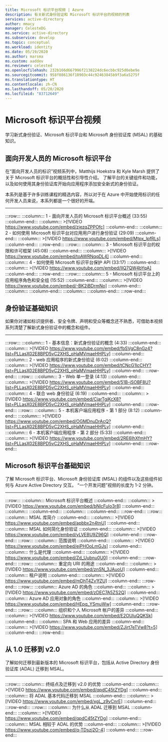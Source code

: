 ```yaml
---
title: Microsoft 标识平台视频 | Azure
description: 有关新式身份验证和 Microsoft 标识平台的视频的列表
services: active-directory
author: mmacy
manager: CelesteDG
ms.service: active-directory
ms.subservice: develop
ms.topic: conceptual
ms.workload: identity
ms.date: 05/19/2020
ms.author: marsma
ms.custom: aaddev
ms.reviewer: celested
ms.openlocfilehash: 232b166d667996f2138224dc6ecbbc925d0ebe9e
ms.sourcegitcommit: 958f086136f10903c44c92463845b9f3a6a5275f
ms.translationtype: HT
ms.contentlocale: zh-CN
ms.lasthandoff: 05/20/2020
ms.locfileid: "83712649"
---
```

# <a name="microsoft-identity-platform-videos"></a>Microsoft 标识平台视频

学习新式身份验证、Microsoft 标识平台和 Microsoft 身份验证库 (MSAL) 的基础知识。

## <a name="microsoft-identity-platform-for-developers"></a>面向开发人员的 Microsoft 标识平台

在“面向开发人员的标识”视频系列中，Matthijs Hoekstra 和 Kyle Marsh 提供了关于 Microsoft 标识平台的概括性和引导性介绍。 了解平台的关键组件和功能，以及如何使用其身份验证库开始向应用程序添加安全新式的身份验证。

本系列是基于许多训练课程的精选内容，所以对于在 Azure 中开始使用标识的任何开发人员来说，本系列都是一个很好的开端。
___

:::row:::
    :::column:::
        1 - 面向开发人员的 Microsoft 标识平台概述 (33:55)
    :::column-end:::
    :::column:::
        >[!VIDEO https://www.youtube.com/embed/zjezqZPPOfc]
    :::column-end:::
     :::column:::
        2 - 如何使用 Microsoft 标识平台对应用用户进行身份验证 (29:09)
    :::column-end:::
    :::column:::
        >[!VIDEO https://www.youtube.com/embed/Mtpx_lpfRLs]
    :::column-end:::
:::row-end:::
:::row:::
    :::column:::
        3 - Microsoft 标识平台的权限和许可框架 (45:08)
    :::column-end:::
    :::column:::
        >[!VIDEO https://www.youtube.com/embed/toAWRNqqDL4]
    :::column-end:::
    :::column:::
        4 - 如何使用 Microsoft 标识平台保护 API (33:17)
    :::column-end:::
    :::column:::
        >[!VIDEO https://www.youtube.com/embed/IIQ7QW4bYqA]
    :::column-end:::
:::row-end:::
:::row:::
    :::column:::
        5 - Microsoft 标识平台上的应用程序角色和安全组 (15:52)
    :::column-end:::
    :::column:::
        >[!VIDEO https://www.youtube.com/embed/-BK2iBDrmNo]
    :::column-end:::
    :::column:::
        <!-- BLANK TITLE CELL -->
    :::column-end:::
    :::column:::
        <!-- BLANK VIDEO CELL -->
    :::column-end:::
:::row-end:::

## <a name="authentication-fundamentals"></a>身份验证基础知识

如果你对诸如标识提供者、安全令牌、声明和受众等概念还不熟悉，可借助本视频系列清楚了解新式身份验证中的概念和组件。
___

:::row:::
    :::column:::
        1 - 基本信息：新式身份验证的概念 (4:33)
    :::column-end:::
    :::column:::
        >[!VIDEO https://www.youtube.com/embed/fbSVgC8nGz4?list=PLLasX02E8BPD5vC2XHS_oHaMVmaeHHPLy]
    :::column-end:::
     :::column:::
        2 - web 应用程序的新式身份验证 (6:02)
    :::column-end:::
    :::column:::
        >[!VIDEO https://www.youtube.com/embed/tCNcG1lcCHY?list=PLLasX02E8BPD5vC2XHS_oHaMVmaeHHPLy]
    :::column-end:::
:::row-end:::
:::row:::
    :::column:::
        3 - Web 单一登录 (4:13)
    :::column-end:::
    :::column:::
        >[!VIDEO https://www.youtube.com/embed/51B-jSOBF8U?list=PLLasX02E8BPD5vC2XHS_oHaMVmaeHHPLy]
    :::column-end:::
    :::column:::
        4 - 联合 web 身份验证 (6:19)
    :::column-end:::
    :::column:::
        >[!VIDEO https://www.youtube.com/embed/CjarTgjKcX8?list=PLLasX02E8BPD5vC2XHS_oHaMVmaeHHPLy]
    :::column-end:::
:::row-end:::
:::row:::
    :::column:::
        5 - 本机客户端应用程序 - 第 1 部分 (8:12)
    :::column-end:::
    :::column:::
        >[!VIDEO https://www.youtube.com/embed/OGMDnuDrAcQ?list=PLLasX02E8BPD5vC2XHS_oHaMVmaeHHPLy]
    :::column-end:::
    :::column:::
        6 - 本机客户端应用程序 - 第 2 部分 (5:33)
    :::column-end:::
    :::column:::
        >[!VIDEO https://www.youtube.com/embed/2RE6IhXfmHY?list=PLLasX02E8BPD5vC2XHS_oHaMVmaeHHPLy]
    :::column-end:::
:::row-end:::

## <a name="microsoft-identity-platform-basics"></a>Microsoft 标识平台基础知识

了解 Microsoft 标识平台、Microsoft 身份验证库 (MSAL) 的组件以及这些组件如何与 Azure Active Directory 交互。 “一个开发问题”视频的长度为 1-2 分钟。
___

:::row:::
    :::column:::
        Microsoft 标识平台概述
    :::column-end:::
    :::column:::
        >[!VIDEO https://www.youtube.com/embed/bNlcFuIo3r8]
    :::column-end:::
    :::column:::
    :::column-end:::
    :::column:::
    :::column-end:::
:::row-end:::
:::row:::
    :::column:::
        MSAL 库简介
    :::column-end:::
    :::column:::
        >[!VIDEO https://www.youtube.com/embed/apbbx2n4tnU]
    :::column-end:::
    :::column:::
        MSAL 如何简化身份验证
    :::column-end:::
    :::column:::
        >[!VIDEO https://www.youtube.com/embed/yLVEBU9Z96Q]
    :::column-end:::
:::row-end:::
:::row:::
    :::column:::
        范围说明
    :::column-end:::
    :::column:::
        >[!VIDEO https://www.youtube.com/embed/eiPHOoLmGJs]
    :::column-end:::
    :::column:::
        什么是代理
    :::column-end:::
    :::column:::
        >[!VIDEO https://www.youtube.com/embed/Zd_Uubnu0U0]
    :::column-end:::
:::row-end:::
:::row:::
    :::column:::
        重定向 URI 的用途
    :::column-end:::
    :::column:::
        >[!VIDEO https://www.youtube.com/embed/znSN_3JAuoU]
    :::column-end:::
    :::column:::
        租户说明
    :::column-end:::
    :::column:::
        >[!VIDEO https://www.youtube.com/embed/mDhT4Zv1fZU]
    :::column-end:::
:::row-end:::
:::row:::
    :::column:::
        Azure AD 的角色
    :::column-end:::
    :::column:::
        >[!VIDEO https://www.youtube.com/embed/zDEC7A5ZS2Q]
    :::column-end:::
    :::column:::
        Azure AD 应用对象的角色
    :::column-end:::
    :::column:::
        >[!VIDEO https://www.youtube.com/embed/HEpq_YSmuWw]
    :::column-end:::
:::row-end:::
:::row:::
    :::column:::
        组织和个人 Microsoft 帐户的差异
    :::column-end:::
    :::column:::
        >[!VIDEO https://www.youtube.com/embed/E2OUluQQKSk]
    :::column-end:::
    :::column:::
        SPA 和 Web 应用的差异
    :::column-end:::
    :::column:::
        >[!VIDEO https://www.youtube.com/embed/ZJirt7eTVw8?t=5]
    :::column-end:::
:::row-end:::

## <a name="migrate-from-v10-to-v20"></a>从 1.0 迁移到 v2.0

了解如何迁移到最新版本的 Microsoft 标识平台，包括从 Active Directory 身份验证库 (ADAL) 迁移到 MSAL。
___

:::row:::
    :::column:::
        终结点及迁移到 v2.0 的优势
    :::column-end:::
    :::column:::
        >[!VIDEO https://www.youtube.com/embed/qpdC45tZYDg]
    :::column-end:::
     :::column:::
        将 ADAL 基本代码迁移到 MSAL
    :::column-end:::
    :::column:::
        >[!VIDEO https://www.youtube.com/embed/xgL_z9yCnrE]
    :::column-end:::
:::row-end:::
:::row:::
    :::column:::
        为什么从 ADAL 迁移到 MSAL
    :::column-end:::
    :::column:::
        >[!VIDEO https://www.youtube.com/embed/qpdC45tZYDg]
    :::column-end:::
    :::column:::
        MSAL 相较于 ADAL 的优势
    :::column-end:::
    :::column:::
        >[!VIDEO https://www.youtube.com/embed/q-TDszj2O-4]
    :::column-end:::
:::row-end:::
